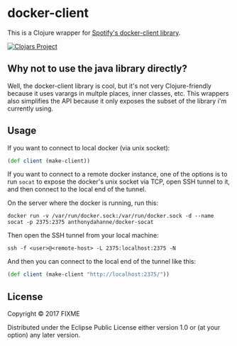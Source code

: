 # docker-client

This is a Clojure wrapper for [Spotify's docker-client library](https://github.com/spotify/docker-client).

[![Clojars Project](https://img.shields.io/clojars/v/stask/docker-client.svg)](https://clojars.org/stask/docker-client)

## Why not to use the java library directly?

Well, the docker-client library is cool, but it's not very Clojure-friendly because it uses varargs in multple places, inner classes, etc.
This wrappers also simplifies the API because it only exposes the subset of the library i'm currently using.

## Usage

If you want to connect to local docker (via unix socket):

``` clojure
(def client (make-client))
```

If you want to connect to a remote docker instance, one of the options is to run `socat` to expose the docker's unix socket via TCP, open SSH tunnel to it, and then connect to the local end of the tunnel.

On the server where the docker is running, run this:

``` shell
docker run -v /var/run/docker.sock:/var/run/docker.sock -d --name socat -p 2375:2375 anthonydahanne/docker-socat
```

Then open the SSH tunnel from your local machine:

``` shell
ssh -f <user>@<remote-host> -L 2375:localhost:2375 -N
```

And then you can connect to the local end of the tunnel like this:

``` clojure
(def client (make-client "http://localhost:2375/"))
```

## License

Copyright © 2017 FIXME

Distributed under the Eclipse Public License either version 1.0 or (at
your option) any later version.
